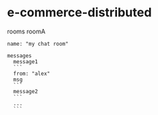 # e-commerce-distributed

rooms
  roomA
  ```
  name: "my chat room"
  ```
    messages
      message1
      ```
      from: "alex"
      msg
      ```
      message2
      ```
      ...
      ```
